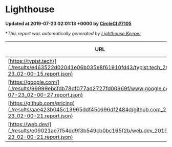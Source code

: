 
# Lighthouse

**Updated at 2019-07-23 02:01:13 +0000 by [CircleCI #7105](https://circleci.com/gh/ItinerisLtd/lighthouse-keeper-example/7105)**

**This report was automatically generated by [Lighthouse Keeper](https://github.com/itinerisltd/lighthouse-keeper)*

| URL | Performance | Accessibility | Best Practices | SEO | PWA | Updated At |
| --- | --- | --- | --- | --- | --- | --- |
| [https://typist.tech/](./results/e463522d02041e06b035e8f61910fd43/typist.tech_2019-07-23_02-00-15.report.json) | 1 |  |  |  |  | 2019-07-23T02:00:15.431Z |
| [https://google.com/](./results/99999ebcfdb78df077ad2727fd00969f/www.google.com_2019-07-23_02-00-27.report.json) | 0.93 | 0.86 | 0.93 | 0.83 | 0.56 | 2019-07-23T02:00:27.673Z |
| [https://github.com/pricing](./results/aae423b045c13965ddf45c696df2484d/github.com_2019-07-23_02-00-21.report.json) | 0.79 | 0.93 | 0.93 | 0.92 | 0.56 | 2019-07-23T02:00:21.410Z |
| [https://web.dev/](./results/e09021ae7f54dd9f3b549cb0bc165f2b/web.dev_2019-07-23_02-00-21.report.json) | 0.83 | 0.9 | 1 | 0.96 | 1 | 2019-07-23T02:00:21.176Z |
